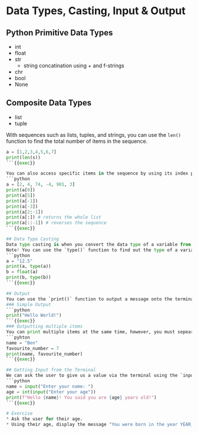 # Data Types, Casting, Input & Output

## Python Primitive Data Types
* int
* float
* str
  * string concatination using + and f-strings
* chr
* bool
* None

## Composite Data Types
* list
* tuple

With sequences such as lists, tuples, and strings, you can use the `len()` function to find the total number of items in the sequence.
```python
a = [1,2,3,4,5,6,7]
print(len(s))
```{{exec}}

You can also access specific items in the sequence by using its index position.
```python
a = [2, 4, 74, -4, 901, 3]
print(a[0])
print(a[5])
print(a[-1])
print(a[-3])
print(a[2:-1])
print(a[:]) # returns the whole list
print(a[::-1]) # reverses the sequence
```{{exec}}

## Data Type Casting
Data type casting is when you convert the data type of a variable from one data type to another.
Note! You can use the `type()` function to find out the type of a variable.
```python
a = "12.5"
print(a, type(a))
b = float(a)
print(b, type(b))
```{{exec}}

## Output
You can use the `print()` function to output a message onto the terminal.
### Simple Output
```python
print("Hello World!")
```{{exec}}
### Outputting multiple items
You can print multiple items at the same time, however, you must sepearte them using a comma, especially if they are of other data types.
```pyhton
name = "Ben"
favourite_number = 7
print(name, favourite_number)
```{{exec}}

## Getting Input from the Terminal
We can ask the user to give us a value via the terminal using the `input()` function. Remember, when using the input function the data entered by the user will be treated as a string; and must be casted if you want to use it as another data type.
```python
name = input("Enter your name: ")
age = int(input("Enter your age"))
print(f"Hello {name}! You said you are {age} years old!")
```{{exec}}

# Exercise
* Ask the user for their age.
* Using their age, display the message "You were born in the year YEAR_BORN"